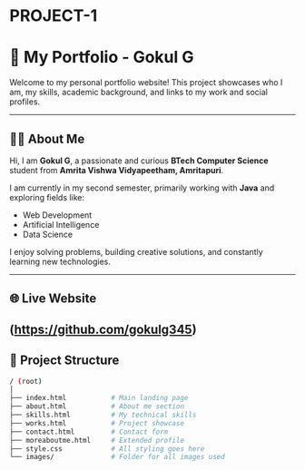 # PROJECT-1
# 💼 My Portfolio - Gokul G

Welcome to my personal portfolio website! This project showcases who I am, my skills, academic background, and links to my work and social profiles.

---

## 🧑‍💻 About Me

Hi, I am **Gokul G**, a passionate and curious **BTech Computer Science** student from **Amrita Vishwa Vidyapeetham, Amritapuri**.

I am currently in my second semester, primarily working with **Java** and exploring fields like:

- Web Development
- Artificial Intelligence
- Data Science

I enjoy solving problems, building creative solutions, and constantly learning new technologies.

---

## 🌐 Live Website

(https://github.com/gokulg345)
---

## 📂 Project Structure

```bash
/ (root)
│
├── index.html           # Main landing page
├── about.html           # About me section
├── skills.html          # My technical skills
├── works.html           # Project showcase
├── contact.html         # Contact form
├── moreaboutme.html     # Extended profile
├── style.css            # All styling goes here
└── images/              # Folder for all images used
